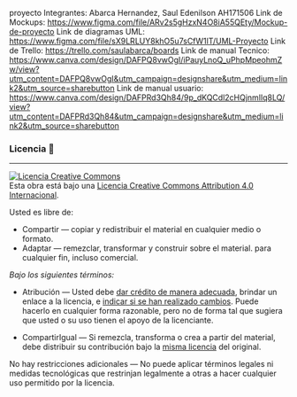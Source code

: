 proyecto Integrantes: Abarca Hernandez, Saul Edenilson AH171506 
Link de Mockups: https://www.figma.com/file/ARv2s5gHzxN4O8iA55QEty/Mockup-de-proyecto 
Link de diagramas UML: https://www.figma.com/file/sX9LRLUY8khO5u7sCfW1lT/UML-Proyecto 
Link de Trello: https://trello.com/saulabarca/boards
Link de manual Tecnico: https://www.canva.com/design/DAFPQ8vwOgI/iPauyLnoQ_uPhpMpeohmZw/view?utm_content=DAFPQ8vwOgI&utm_campaign=designshare&utm_medium=link2&utm_source=sharebutton
Link de manual usuario: https://www.canva.com/design/DAFPRd3Qh84/9p_dKQCdl2cHQjnmlIq8LQ/view?utm_content=DAFPRd3Qh84&utm_campaign=designshare&utm_medium=link2&utm_source=sharebutton

### Licencia 🔐
------------
<a rel="license" href="http://creativecommons.org/licenses/by/4.0/"><img alt="Licencia Creative Commons" style="border-width:0" src="https://i.creativecommons.org/l/by/4.0/88x31.png" /></a><br />Esta obra está bajo una <a rel="license" href="http://creativecommons.org/licenses/by/4.0/">Licencia Creative Commons Attribution 4.0 Internacional</a>.

Usted es libre de:
- Compartir — copiar y redistribuir el material en cualquier medio o formato.
- Adaptar — remezclar, transformar y construir sobre el material.
para cualquier fin, incluso comercial.

*Bajo los siguientes términos:*
- Atribución — Usted debe [dar crédito de manera adecuada](https://creativecommons.org/licenses/by-nc-sa/4.0/deed.es# "dar crédito de manera adecuada"), brindar un enlace a la licencia, e [indicar si se han realizado cambios](https://creativecommons.org/licenses/by-nc-sa/4.0/deed.es# "indicar si se han realizado cambios"). Puede hacerlo en cualquier forma razonable, pero no de forma tal que sugiera que usted o su uso tienen el apoyo de la licenciante.

- CompartirIgual — Si remezcla, transforma o crea a partir del material, debe distribuir su contribución bajo la [misma licencia](https://creativecommons.org/licenses/by-nc-sa/4.0/deed.es# "misma licencia") del original.

No hay restricciones adicionales — No puede aplicar términos legales ni medidas tecnológicas que restrinjan legalmente a otras a hacer cualquier uso permitido por la licencia.
